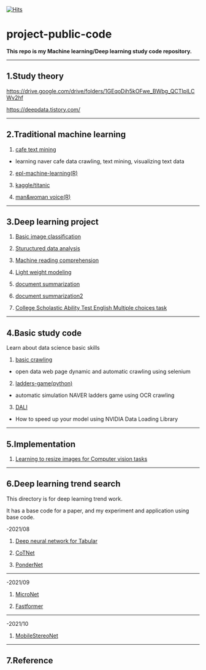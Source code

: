 [![Hits](https://hits.seeyoufarm.com/api/count/incr/badge.svg?url=https%3A%2F%2Fgithub.com%2Fyundaehyuck%2Fproject-public-code&count_bg=%2379C83D&title_bg=%23555555&icon=&icon_color=%23E7E7E7&title=hits&edge_flat=false)](https://hits.seeyoufarm.com)

project-public-code
=============

**This repo is my Machine learning/Deep learning study code repository.**
***

1.Study theory
------

https://drive.google.com/drive/folders/1GEqoDih5kOFwe_BWbg_QCTIpILCWv2hf

https://deepdata.tistory.com/
***

2.Traditional machine learning
------

1) [cafe text mining](https://github.com/yundaehyuck/project-public-code/tree/master/cafe%20text%20mining "cafe text mining")

- learning naver cafe data crawling, text mining, visualizing text data

2) [epl-machine-learning(R)](https://github.com/yundaehyuck/project-public-code/tree/master/epl-machine-learning(R) "epl-machine-learning(R)")

3) [kaggle/titanic](https://github.com/yundaehyuck/project-public-code/tree/master/kaggle/Titanic "kaggle/titanic")

4) [man&woman voice(R)](https://github.com/yundaehyuck/project-public-code/tree/master/man%26woman%20voice(R) "man&woman voice(R)")

***

3.Deep learning project
------

1) [Basic image classification](https://github.com/yundaehyuck/project-public-code/tree/master/Deep%20learning%20project/Basic%20Image%20Classification "Basic image classification")

2) [Stuructured data analysis](https://github.com/yundaehyuck/project-public-code/tree/master/Deep%20learning%20project/Structured%20Data%20Analysis "Stuructured data analysis")

3) [Machine reading comprehension](https://github.com/yundaehyuck/project-public-code/tree/master/Deep%20learning%20project/Machine%20Reading%20Comprehension "Machine reading comprehension")

4) [Light weight modeling](https://github.com/yundaehyuck/project-public-code/tree/master/Deep%20learning%20project/Light%20Weight%20Modeling "Light weight modeling")

5) [document summarization](https://github.com/yundaehyuck/project-public-code/tree/master/Deep%20learning%20project/LG%20document%20summarization "LG document summarization")

6) [document summarization2](https://github.com/yundaehyuck/project-public-code/tree/master/Deep%20learning%20project/Gas%20document%20summarization "Gas document summarization")

7) [College Scholastic Ability Test English Multiple choices task](https://github.com/yundaehyuck/project-public-code/tree/master/Deep%20learning%20project/College%20Scholastic%20Ability%20Test%20English%20Multiple%20choices%20task)
***

4.Basic study code
------

Learn about data science basic skills

1) [basic crawling](https://github.com/yundaehyuck/project-public-code/tree/master/Basic%20study%20code/basic%20crawling "basic crawling")

- open data web page dynamic and automatic crawling using selenium

2) [ladders-game(python)](https://github.com/yundaehyuck/project-public-code/tree/master/Basic%20study%20code/ladders-game(python) "ladders-game(python)")

- automatic simulation NAVER ladders game using OCR crawling
 
3) [DALI](https://github.com/yundaehyuck/project-public-code/tree/master/Basic%20study%20code/DALI "DALI")

- How to speed up your model using NVIDIA Data Loading Library
***

5.Implementation
------

1) [Learning to resize images for Computer vision tasks](https://github.com/yundaehyuck/project-public-code/tree/master/Learning%20to%20Resize%20Images%20for%20Computer%20Vision%20Tasks "Learning to resize images for Computer vision tasks")
***

6.Deep learning trend search
------

This directory is for deep learning trend work.

It has a base code for a paper, and my experiment and application using base code.

-2021/08

1) [Deep neural network for Tabular](https://github.com/yundaehyuck/project-public-code/tree/master/Deep%20learning%20trend%20search/2021_08/Deep%20neural%20network%20for%20Tabular "Deep neural network for Tabular")

2) [CoTNet](https://github.com/yundaehyuck/project-public-code/tree/master/Deep%20learning%20trend%20search/2021_08/CoTNet "CoTNet")

3) [PonderNet](https://github.com/yundaehyuck/project-public-code/tree/master/Deep%20learning%20trend%20search/2021_08/PonderNet "PonderNet")
***

-2021/09

1) [MicroNet](https://github.com/yundaehyuck/project-public-code/tree/master/Deep%20learning%20trend%20search/2021_09/MicroNet "MicroNet")

2) [Fastformer](https://github.com/yundaehyuck/project-public-code/tree/master/Deep%20learning%20trend%20search/2021_09/Fastformer "Fastformer")
***

-2021/10

1) [MobileStereoNet](https://github.com/yundaehyuck/project-public-code/tree/master/Deep%20learning%20trend%20search/2021_10/MobileStereoNet "MobileStereoNet")

***
7.Reference
------
